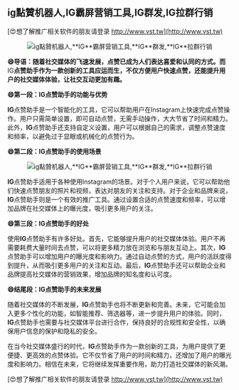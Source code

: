 ## **ig點贊机器人,**IG**霸屏营销工具,**IG**群发,**IG**拉群行销**

[😍想了解推广相关软件的朋友请登录 http://www.vst.tw](http://www.vst.tw)

 <center><img src="https://vst.tw/MP4/tuiguang/png/5.png" alt="ig點贊机器人,**IG**霸屏营销工具,**IG**群发,**IG**拉群行销"></center>

**😄导语：随着社交媒体的飞速发展，点赞已成为人们表达喜爱和认同的方式。而**IG**点赞助手作为一款创新的工具应运而生，不仅方便用户快速点赞，还能提升用户的社交媒体体验，让社交互动更加有趣。**

**😄第一段：**IG**点赞助手的功能与优势**

**IG**点赞助手是一个智能化的工具，它可以帮助用户在Instagram上快速完成点赞操作。用户只需简单设置，即可自动点赞，无需手动操作，大大节省了时间和精力。此外，**IG**点赞助手还支持自定义设置，用户可以根据自己的需求，调整点赞速度和频率，以避免过于显眼或机械化的点赞行为。

**😄第二段：**IG**点赞助手的使用场景**

 <center><img src="https://vst.tw/MP4/tuiguang/png/6.png" alt="ig點贊机器人,**IG**霸屏营销工具,**IG**群发,**IG**拉群行销"></center>

**IG**点赞助手适用于各种使用Instagram的场景。对于个人用户来说，它可以帮助他们快速点赞朋友的照片和视频，表达对朋友的关注和支持。对于企业和品牌来说，**IG**点赞助手则是一个有效的推广工具。通过设置合适的点赞速度和频率，可以增加品牌在社交媒体上的曝光度，吸引更多用户的关注。

**😄第三段：**IG**点赞助手的好处**

使用**IG**点赞助手有许多好处。首先，它能够提升用户的社交媒体体验。用户不再需要耗费大量时间去点赞，可以将更多精力放在浏览和与朋友互动上。其次，**IG**点赞助手可以增加用户的曝光度和影响力。通过自动点赞的方式，用户的活跃度得到提升，从而吸引更多用户的关注和互动。最后，**IG**点赞助手还可以帮助企业和品牌提高社交媒体的营销效果，增加品牌的知名度和认可度。

**😄结尾段：**IG**点赞助手的未来发展**

随着社交媒体的不断发展，**IG**点赞助手也将不断更新和完善。未来，它可能会加入更多个性化的功能，如智能推荐、筛选器等，进一步提升用户的体验。同时，**IG**点赞助手也需要与社交媒体平台进行合作，保持良好的合规性和安全性，以确保用户信息的保护和隐私的安全。

在当今社交媒体盛行的时代，**IG**点赞助手作为一款创新的工具，为用户提供了更便捷、更高效的点赞体验。它不仅节省了用户的时间和精力，还增加了用户的曝光度和影响力。相信在未来，它将继续发挥重要作用，助力打造社交媒体的新风潮。

[😍想了解推广相关软件的朋友请登录 http://www.vst.tw](http://www.vst.tw)




